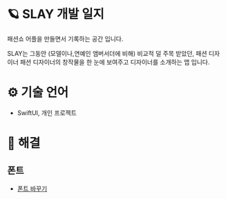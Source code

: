# 🪐 SLAY 개발 일지
패션쇼 어플을 만들면서 기록하는 공간 입니다.


SLAY는 그동안 (모델이나,연예인 앰버서더에 비해) 비교적 덜 주목 받았던, 패션 디자이너 패션 디자이너의 창작물을 한 눈에 보여주고 디자이너를 소개하는 앱 입니다.

# ⚙️ 기술 언어
- SwiftUI, 개인 프로젝트

# 🌈 해결
## 폰트
- [폰트 바꾸기](https://github.com/Acasiax/SlayDiary/blob/main/SLAY-Log/01%20폰트%20바꾸기.md)

